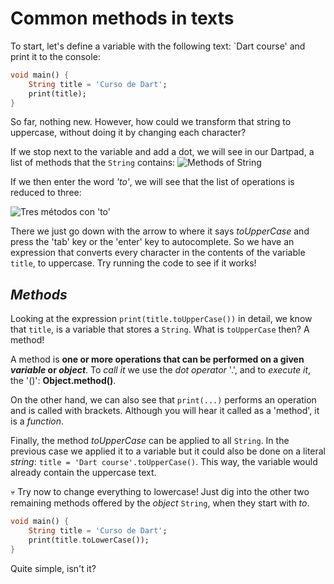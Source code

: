 # Common methods in texts

To start, let's define a variable with the following text: `Dart course' and print it to the console:

```dart
void main() {
    String title = 'Curso de Dart';
    print(title);
}
```

So far, nothing new. However, how could we transform that string to uppercase, without doing it by changing each character?

If we stop next to the variable and add a dot, we will see in our Dartpad, a list of methods that the `String` contains: ![Methods of `String`](https://raw.githubusercontent.com/themonkslab/courses/main/dart/2.Dart_b%C3%A1sico/8.1_metodos_textos.png)

If we then enter the word _'to'_, we will see that the list of operations is reduced to three:

![Tres métodos con 'to'](https://raw.githubusercontent.com/themonkslab/courses/main/dart/2.Dart_b%C3%A1sico/8.2_tres_metodos_to.png)

There we just go down with the arrow to where it says _toUpperCase_ and press the 'tab' key or the 'enter' key to autocomplete. So we have an expression that converts every character in the contents of the variable `title`, to uppercase. Try running the code to see if it works!

## _Methods_

Looking at the expression `print(title.toUpperCase())` in detail, we know that `title`, is a variable that stores a `String`. What is `toUpperCase` then? A method!

A method is __one or more operations that can be performed on a given _variable_ or _object___. To _call it_ we use the _dot operator_ '.', and to _execute it_, the '()': __Object.method()__.

On the other hand, we can also see that `print(...)` performs an operation and is called with brackets. Although you will hear it called as a 'method', it is a _function_.

Finally, the method _toUpperCase_ can be applied to all `String`. In the previous case we applied it to a variable but it could also be done on a literal _string_: `title = 'Dart course'.toUpperCase()`. This way, the variable would already contain the uppercase text.

💀 Try now to change everything to lowercase! Just dig into the other two remaining methods offered by the _object_ `String`, when they start with _to_.

```dart
void main() {
    String title = 'Curso de Dart';
    print(title.toLowerCase());
}
```

Quite simple, isn't it?
